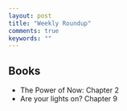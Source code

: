 ```yaml
---
layout: post
title: "Weekly Roundup"
comments: true
keywords: ""
---
```



## Books

- The Power of Now: Chapter 2
- Are your lights on? Chapter 9


